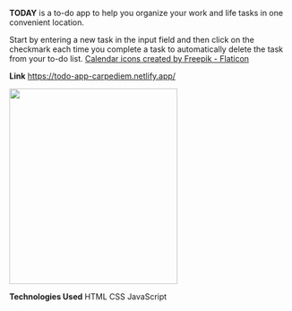 **TODAY** is a to-do app to help you organize your work and life tasks in one convenient location.

Start by entering a new task in the input field and then click on the checkmark each time you complete a task to automatically delete the task from your to-do list. <a href="https://www.flaticon.com/free-icons/calendar" title="calendar icons">Calendar icons created by Freepik - Flaticon</a>                


**Link**
https://todo-app-carpediem.netlify.app/

<img src="https://user-images.githubusercontent.com/109078860/189770195-49950995-40ea-4569-892e-9e3d46430a8a.png" width="300" height="350"/>

**Technologies Used**
HTML
CSS
JavaScript



